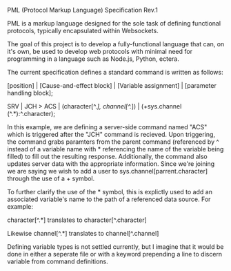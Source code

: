 PML (Protocol Markup Language) Specification Rev.1

PML is a markup language designed for the sole task of defining functional protocols, typically encapsulated within Websockets.

The goal of this project is to develop a fully-functional language that can, on it's own, be used to develop web protocols with minimal need for programming in a 
language such as Node.js, Python, ectera. 

The current specification defines a standard command is written as follows:

[position] | [Cause-and-effect block] |     [Variable assignment]      | [parameter handling block];

   SRV     |     JCH > ACS            | (character[^.*], channel[^.*]) | (+sys.channel (^.*):^.character);

In this example, we are defining a server-side command named "ACS" which is triggered after the "JCH" command is recieved. Upon triggering, the command grabs 
paramters from the parent command (referenced by ^ instead of a variable name with * referencing the name of the variable being filled) to fill out the resulting response. Additionally, the command also updates server data
with the appropriate information. Since we're joining we are saying we wish to add a user to sys.channel[parrent.character] through the use of a + symbol.

To further clarify the use of the * symbol, this is explictly used to add an associated variable's name to the path of a referenced data source. For example:

character[^.*] translates to character[^.character]

Likewise channel[^.*] translates to channel[^.channel]

Defining variable types is not settled currently, but I imagine that it would be done in either a seperate file or with a keyword prepending a line to discern 
variable from command definitions.
